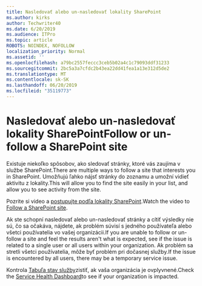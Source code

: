 ```yaml
---
title: Nasledovať alebo un-nasledovať lokality SharePoint
ms.author: kirks
author: Techwriter40
ms.date: 6/20/2019
ms.audience: ITPro
ms.topic: article
ROBOTS: NOINDEX, NOFOLLOW
localization_priority: Normal
ms.assetid: ''
ms.openlocfilehash: a79bc2557feccc3ceb5b02a4c1c79093ddf31233
ms.sourcegitcommit: 2bc5a3a7cfdc2b43ea22dd41fea1a13e312d5de2
ms.translationtype: MT
ms.contentlocale: sk-SK
ms.lasthandoff: 06/20/2019
ms.locfileid: "35119773"
---
```

# <a name="follow-or-un-follow-a-sharepoint-site"></a><span data-ttu-id="27de0-102">Nasledovať alebo un-nasledovať lokality SharePoint</span><span class="sxs-lookup"><span data-stu-id="27de0-102">Follow or un-follow a SharePoint site</span></span>

<span data-ttu-id="27de0-103">Existuje niekoľko spôsobov, ako sledovať stránky, ktoré vás zaujíma v službe SharePoint.</span><span class="sxs-lookup"><span data-stu-id="27de0-103">There are multiple ways to follow a site that interests you in SharePoint.</span></span> <span data-ttu-id="27de0-104">Umožňujú ľahko nájsť stránky do zoznamu a umožní vidieť aktivitu z lokality.</span><span class="sxs-lookup"><span data-stu-id="27de0-104">This will allow you to find the site easily in your list, and allow you to see activity from the site.</span></span> 

<span data-ttu-id="27de0-105">Pozrite si video a [postupujte podľa lokality SharePoint](https://support.office.com/en-us/article/Video-Follow-a-SharePoint-site-33DB6FA5-9528-45D7-BCC7-F9C1FAAACAE0).</span><span class="sxs-lookup"><span data-stu-id="27de0-105">Watch the video to [Follow a SharePoint site](https://support.office.com/en-us/article/Video-Follow-a-SharePoint-site-33DB6FA5-9528-45D7-BCC7-F9C1FAAACAE0).</span></span> 

<span data-ttu-id="27de0-106">Ak ste schopní nasledovať alebo un-nasledovať stránky a cítiť výsledky nie sú, čo sa očakáva, nájdete, ak problém súvisí s jedného používateľa alebo všetci používatelia vo vašej organizácii.</span><span class="sxs-lookup"><span data-stu-id="27de0-106">If you are unable to follow or un-follow a site and feel the results aren't what is expected, see if the issue is related to a single user or all users within your organization.</span></span> <span data-ttu-id="27de0-107">Ak problém sa stretli všetci používatelia, môže byť problém pri dočasnej služby.</span><span class="sxs-lookup"><span data-stu-id="27de0-107">If the issue is encountered by all users, there may be a temporary service issue.</span></span> 

<span data-ttu-id="27de0-108">Kontrola [Tabuľa stav služby](https://admin.microsoft.com/AdminPortal/Home#/servicehealth)zistiť, ak vaša organizácia je ovplyvnené.</span><span class="sxs-lookup"><span data-stu-id="27de0-108">Check the [Service Health Dashboard](https://admin.microsoft.com/AdminPortal/Home#/servicehealth)to see if your organization is impacted.</span></span>
